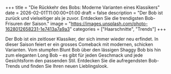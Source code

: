 +++
title = "Die Rückkehr des Bobs: Moderne Varianten eines Klassikers"
date = 2026-02-01T11:00:00+01:00
draft = false
description = "Der Bob ist zurück und vielseitiger als je zuvor. Entdecken Sie die trendigsten Bob-Frisuren der Saison."
image = "https://images.unsplash.com/photo-1628012658231-1e7413a7a9a3"
categories = ["Haarschnitte", "Trends"]
+++

Der Bob ist ein zeitloser Klassiker, der sich immer wieder neu erfindet. In dieser Saison feiert er ein grosses Comeback mit modernen, schicken Varianten. Vom stumpfen Blunt Bob über den lässigen Shaggy Bob bis hin zum eleganten Long Bob – es gibt für jeden Geschmack und jede Gesichtsform den passenden Stil. Entdecken Sie die aufregendsten Bob-Trends und finden Sie Ihren neuen Lieblingslook.
